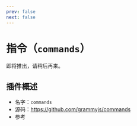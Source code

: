 ```yaml
---
prev: false
next: false
---
```


# 指令（`commands`）

即将推出，请稍后再来。

## 插件概述

- 名字：`commands`
- 源码：<https://github.com/grammyjs/commands>
- 参考
